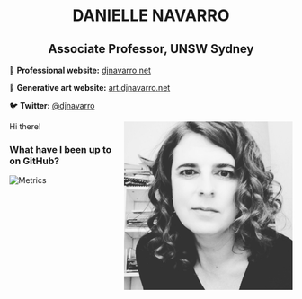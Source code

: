 <h1 align="center"> DANIELLE NAVARRO </h1>

<h2 align="center"> Associate Professor, UNSW Sydney </h2>

📝 **Professional website:** [djnavarro.net](https://djnavarro.net/)

🎨 **Generative art website:** [art.djnavarro.net](https://art.djnavarro.net)

🐦 **Twitter:** [@djnavarro](https://twitter.com/djnavarro)
 

<img align="right" src="https://github.com/djnavarro/djnavarro/blob/main/danielle.jpg" width="300">

Hi there! 

### What have I been up to on GitHub? 

![Metrics](https://github.com/djnavarro/djnavarro/blob/master/github-metrics.svg)
